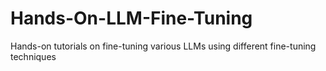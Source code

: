 # Hands-On-LLM-Fine-Tuning
Hands-on tutorials on fine-tuning various LLMs using different fine-tuning techniques
